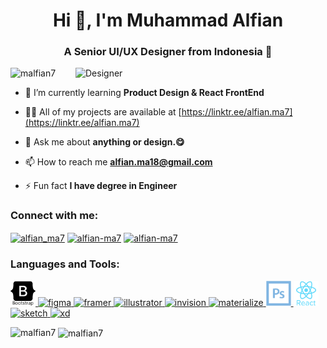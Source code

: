 <h1 align="center">Hi 👋, I'm Muhammad Alfian</h1>
<h3 align="center">A Senior UI/UX Designer from Indonesia 🚀</h3>
<img align="right" alt="Designer" width="400" src="https://cdn.dribbble.com/users/612938/screenshots/3245944/character-animation.gif">

<p align="left"> <img src="https://komarev.com/ghpvc/?username=malfian7&label=Profile%20views&color=0e75b6&style=flat" alt="malfian7" /> </p>

- 🌱 I’m currently learning **Product Design & React FrontEnd**

- 👨‍💻 All of my projects are available at [https://linktr.ee/alfian.ma7](https://linktr.ee/alfian.ma7)

- 💬 Ask me about **anything or design.😋**

- 📫 How to reach me **alfian.ma18@gmail.com**

- ⚡ Fun fact **I have degree in Engineer**

<h3 align="left">Connect with me:</h3>
<p align="left">
<a href="https://instagram.com/alfian_ma7" target="blank"><img align="center" src="https://raw.githubusercontent.com/rahuldkjain/github-profile-readme-generator/master/src/images/icons/Social/instagram.svg" alt="alfian_ma7" height="30" width="40" /></a>
<a href="https://dribbble.com/alfian-ma7" target="blank"><img align="center" src="https://raw.githubusercontent.com/rahuldkjain/github-profile-readme-generator/master/src/images/icons/Social/dribbble.svg" alt="alfian-ma7" height="30" width="40" /></a>
<a href="https://www.behance.net/alfian-ma7" target="blank"><img align="center" src="https://raw.githubusercontent.com/rahuldkjain/github-profile-readme-generator/master/src/images/icons/Social/behance.svg" alt="alfian-ma7" height="30" width="40" /></a>
</p>

<h3 align="left">Languages and Tools:</h3>
<p align="left"> <a href="https://getbootstrap.com" target="_blank" rel="noreferrer"> <img src="https://raw.githubusercontent.com/devicons/devicon/master/icons/bootstrap/bootstrap-plain-wordmark.svg" alt="bootstrap" width="40" height="40"/> </a> <a href="https://www.figma.com/" target="_blank" rel="noreferrer"> <img src="https://www.vectorlogo.zone/logos/figma/figma-icon.svg" alt="figma" width="40" height="40"/> </a> <a href="https://www.framer.com/" target="_blank" rel="noreferrer"> <img src="https://www.vectorlogo.zone/logos/framer/framer-icon.svg" alt="framer" width="40" height="40"/> </a> <a href="https://www.adobe.com/in/products/illustrator.html" target="_blank" rel="noreferrer"> <img src="https://www.vectorlogo.zone/logos/adobe_illustrator/adobe_illustrator-icon.svg" alt="illustrator" width="40" height="40"/> </a> <a href="https://www.invisionapp.com/" target="_blank" rel="noreferrer"> <img src="https://www.vectorlogo.zone/logos/invisionapp/invisionapp-icon.svg" alt="invision" width="40" height="40"/> </a> <a href="https://materializecss.com/" target="_blank" rel="noreferrer"> <img src="https://raw.githubusercontent.com/prplx/svg-logos/5585531d45d294869c4eaab4d7cf2e9c167710a9/svg/materialize.svg" alt="materialize" width="40" height="40"/> </a> <a href="https://www.photoshop.com/en" target="_blank" rel="noreferrer"> <img src="https://raw.githubusercontent.com/devicons/devicon/master/icons/photoshop/photoshop-line.svg" alt="photoshop" width="40" height="40"/> </a> <a href="https://reactjs.org/" target="_blank" rel="noreferrer"> <img src="https://raw.githubusercontent.com/devicons/devicon/master/icons/react/react-original-wordmark.svg" alt="react" width="40" height="40"/> </a> <a href="https://www.sketch.com/" target="_blank" rel="noreferrer"> <img src="https://www.vectorlogo.zone/logos/sketchapp/sketchapp-icon.svg" alt="sketch" width="40" height="40"/> </a> <a href="https://www.adobe.com/products/xd.html" target="_blank" rel="noreferrer"> <img src="https://cdn.worldvectorlogo.com/logos/adobe-xd.svg" alt="xd" width="40" height="40"/> </a> </p>

<p><img align="left" src="https://github-readme-stats.vercel.app/api/top-langs?username=malfian7&show_icons=true&locale=en&layout=compact" alt="malfian7" /></p>

<p>&nbsp;<img align="center" src="https://github-readme-stats.vercel.app/api?username=malfian7&show_icons=true&locale=en" alt="malfian7" /></p>
